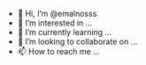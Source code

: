 - 👋 Hi, I’m @emalnosss
- 👀 I’m interested in ...
- 🌱 I’m currently learning ...
- 💞️ I’m looking to collaborate on ...
- 📫 How to reach me ...

<!---
emalnosss/emalnosss is a ✨ special ✨ repository because its `README.md` (this file) appears on your GitHub profile.
You can click the Preview link to take a look at your changes.
--->
